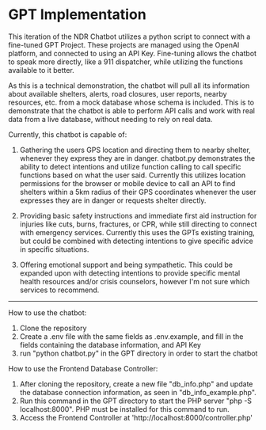 # GPT Implementation
This iteration of the NDR Chatbot utilizes a python script to connect with a fine-tuned GPT Project. These projects are managed using the OpenAI platform, and connected to using an API Key. Fine-tuning allows the chatbot to speak more directly, like a 911 dispatcher, while utilizing the functions available to it better.

As this is a technical demonstration, the chatbot will pull all its information about available shelters, alerts, road closures, user reports, nearby resources, etc. from a mock database whose schema is included. This is to demonstrate that the chatbot is able to perform API calls and work with real data from a live database, without needing to rely on real data. 

Currently, this chatbot is capable of:
1. Gathering the users GPS location and directing them to nearby shelter, whenever they express they are in danger. 
chatbot.py demonstrates the ability to detect intentions and utilize function calling to call specific functions based on what the user said. Currently this utilizes location permissions for the browser or mobile device to call an API to find shelters within a 5km radius of their GPS coordinates whenever the user expresses they are in danger or requests shelter directly.

2. Providing basic safety instructions and immediate first aid instruction for injuries like cuts, burns, fractures, or CPR, while still directing to connect with emergency services. Currently this uses the GPTs existing training, but could be combined with detecting intentions to give specific advice in specific situations.

3. Offering emotional support and being sympathetic. This could be expanded upon with detecting intentions to provide specific mental health resources and/or crisis counselors, however I'm not sure which services to recommend. 

------------------------------------------------------
How to use the chatbot:
1. Clone the repository
2. Create a .env file with the same fields as .env.example, and fill in the fields containing the database information, and API Key
3. run "python chatbot.py" in the GPT directory in order to start the chatbot

How to use the Frontend Database Controller:
1. After cloning the repository, create a new file "db_info.php" and update the database connection information, as seen in "db_info_example.php".
2. Run this command in the GPT directory to start the PHP server "php -S localhost:8000". PHP must be installed for this command to run.
3. Access the Frontend Controller at 'http://localhost:8000/controller.php'
